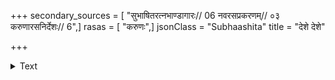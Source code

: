 +++
secondary_sources = [ "सुभाषितरत्नभाण्डागारः// 06 नवरसप्रकरणम्// ०३ करुणारसनिर्देशः// 6",]
rasas = [ "करुणः",]
jsonClass = "Subhaashita"
title = "देशे देशे"

+++

<details><summary>Text</summary>

देशे देशे कलत्राणि देशे दशे च बान्धवाः।  
तं देशं नैव पश्यामि यत्र भ्राता सहोदरः॥
</details>
